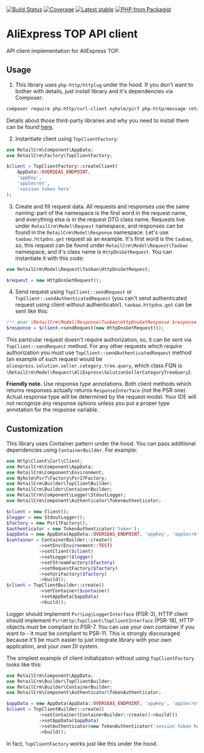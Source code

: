 [![Build Status](https://github.com/retailcrm/aliexpress-top-client/workflows/ci/badge.svg)](https://github.com/retailcrm/aliexpress-top-client/actions)
[![Coverage](https://img.shields.io/codecov/c/gh/retailcrm/aliexpress-top-client/master.svg?logo=codecov)](https://codecov.io/gh/retailcrm/aliexpress-top-client)
[![Latest stable](https://img.shields.io/packagist/v/retailcrm/aliexpress-top-client.svg)](https://packagist.org/packages/retailcrm/aliexpress-top-client)
[![PHP from Packagist](https://img.shields.io/packagist/php-v/retailcrm/aliexpress-top-client.svg)](https://packagist.org/packages/retailcrm/aliexpress-top-client)

# AliExpress TOP API client
API client implementation for AliExpress TOP.

## Usage
1. This library uses `php-http/httplug` under the hood. If you don't want to bother with details, just install library and it's dependencies via Composer:
```sh
composer require php-http/curl-client nyholm/psr7 php-http/message retailcrm/aliexpress-top-client
```
Details about those third-party libraries and why you need to install them can be found [here](http://docs.php-http.org/en/latest/httplug/users.html).

2. Instantiate client using `TopClientFactory`:
```php
use RetailCrm\Component\AppData;
use RetailCrm\Factory\TopClientFactory;

$client = TopClientFactory::createClient(
    AppData::OVERSEAS_ENDPOINT,
    'appKey',
    'appSecret',
    'session token here'
);
```

3. Create and fill request data. All requests and responses use the same naming: part of the namespace is the first word in the request name, and everything else is in the request DTO class name. Requests live under `RetailCrm\Model\Request` namespace, and responses can be found in the `RetailCrm\Model\Response` namespace.
Let's use `taobao.httpdns.get` request as an example. It's first word is the `taobao`, so, this request can be found under `RetailCrm\Model\Request\Taobao` namespace, and it's class name is `HttpDnsGetRequest`. You can instantiate it with this code:
```php
use RetailCrm\Model\Request\Taobao\HttpDnsGetRequest;

$request = new HttpDnsGetRequest();
```
4. Send request using `TopClient::sendRequest` or `TopClient::sendAuthenticatedRequest` (you can't send authenticated request using client without authenticator). `taobao.httpdns.get` can be sent like this:
```php
/** @var \RetailCrm\Model\Response\Taobao\HttpDnsGetResponse $response */
$response = $client->sendRequest(new HttpDnsGetRequest());
```
This particular request doesn't require authorization, so, it can be sent via `TopClient::sendRequest` method. For any other requests which require authorization you must use `TopClient::sendAuthenticatedRequest` method (an example of such request would be `aliexpress.solution.seller.category.tree.query`, which class FQN is `\RetailCrm\Model\Request\AliExpress\SolutionSellerCategoryTreeQuery`).

**Friendly note.** Use response type annotations. Both client methods which returns responses actually returns `ResponseInterface` (not the PSR one). Actual response type will be determined by the request model. Your IDE will not recognize any response options unless you put a proper type annotation for the response variable.

## Customization
This library uses Container pattern under the hood. You can pass additional dependencies using `ContainerBuilder`. For example:
```php
use Http\Client\Curl\Client;
use RetailCrm\Component\AppData;
use RetailCrm\Component\Environment;
use Nyholm\Psr7\Factory\Psr17Factory;
use RetailCrm\Builder\TopClientBuilder;
use RetailCrm\Builder\ContainerBuilder;
use RetailCrm\Component\Logger\StdoutLogger;
use RetailCrm\Component\Authenticator\TokenAuthenticator;

$client = new Client();
$logger = new StdoutLogger();
$factory = new Psr17Factory();
$authenticator = new TokenAuthenticator('token');
$appData = new AppData(AppData::OVERSEAS_ENDPOINT, 'appKey', 'appSecret');
$container = ContainerBuilder::create()
            ->setEnv(Environment::TEST)
            ->setClient($client)
            ->setLogger($logger)
            ->setStreamFactory($factory)
            ->setRequestFactory($factory)
            ->setUriFactory($factory)
            ->build();
$client = TopClientBuilder::create()
            ->setContainer($container)
            ->setAppData($appData)
            ->build();
```
Logger should implement `Psr\Log\LoggerInterface` (PSR-3), HTTP client should implement `Psr\Http\TopClient\TopClientInterface` (PSR-18), HTTP objects must be compliant to PSR-7.
You can use your own container if you want to - it must be compliant to PSR-11. This is strongly discouraged because it'll be much easier to just integrate library with your own application, and your own DI system.

The simplest example of client initialization without using `TopClientFactory` looks like this:
```php
use RetailCrm\Component\AppData;
use RetailCrm\Builder\TopClientBuilder;
use RetailCrm\Builder\ContainerBuilder;
use RetailCrm\Component\Authenticator\TokenAuthenticator;

$appData = new AppData(AppData::OVERSEAS_ENDPOINT, 'appKey', 'appSecret');
$client = TopClientBuilder::create()
            ->setContainer(ContainerBuilder::create()->build())
            ->setAppData($appData)
            ->setAuthenticator(new TokenAuthenticator('session token here'))
            ->build();
```
In fact, `TopClientFactory` works just like this under the hood.

